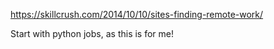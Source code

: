 https://skillcrush.com/2014/10/10/sites-finding-remote-work/

Start with python jobs, as this is for me!

